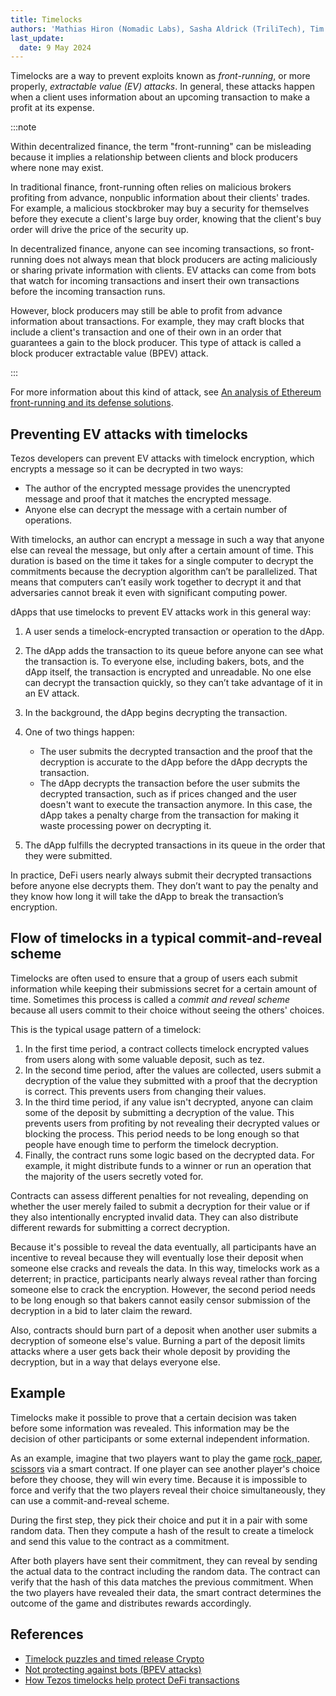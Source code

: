 ```yaml
---
title: Timelocks
authors: 'Mathias Hiron (Nomadic Labs), Sasha Aldrick (TriliTech), Tim McMackin (TriliTech)'
last_update:
  date: 9 May 2024
---
```


Timelocks are a way to prevent exploits known as _front-running_, or more properly, _extractable value (EV) attacks_.
In general, these attacks happen when a client uses information about an upcoming transaction to make a profit at its expense.

:::note

Within decentralized finance, the term "front-running" can be misleading because it implies a relationship between clients and block producers where none may exist.

In traditional finance, front-running often relies on malicious brokers profiting from advance, nonpublic information about their clients' trades.
For example, a malicious stockbroker may buy a security for themselves before they execute a client's large buy order, knowing that the client's buy order will drive the price of the security up.

In decentralized finance, anyone can see incoming transactions, so front-running does not always mean that block producers are acting maliciously or sharing private information with clients.
EV attacks can come from bots that watch for incoming transactions and insert their own transactions before the incoming transaction runs.

However, block producers may still be able to profit from advance information about transactions.
For example, they may craft blocks that include a client's transaction and one of their own in an order that guarantees a gain to the block producer.
This type of attack is called a block producer extractable value (BPEV) attack.

:::

For more information about this kind of attack, see [An analysis of Ethereum front-running and its defense solutions](https://medium.com/degate/an-analysis-of-ethereum-front-running-and-its-defense-solutions-34ef81ba8456).

## Preventing EV attacks with timelocks

Tezos developers can prevent EV attacks with timelock encryption, which encrypts a message so it can be decrypted in two ways:

- The author of the encrypted message provides the unencrypted message and proof that it matches the encrypted message.
- Anyone else can decrypt the message with a certain number of operations.

With timelocks, an author can encrypt a message in such a way that anyone else can reveal the message, but only after a certain amount of time.
This duration is based on the time it takes for a single computer to decrypt the commitments because the decryption algorithm can’t be parallelized.
That means that computers can’t easily work together to decrypt it and that adversaries cannot break it even with significant computing power.

dApps that use timelocks to prevent EV attacks work in this general way:

1. A user sends a timelock-encrypted transaction or operation to the dApp.
1. The dApp adds the transaction to its queue before anyone can see what the transaction is.
To everyone else, including bakers, bots, and the dApp itself, the transaction is encrypted and unreadable.
No one else can decrypt the transaction quickly, so they can’t take advantage of it in an EV attack.
1. In the background, the dApp begins decrypting the transaction.
1. One of two things happen:

   - The user submits the decrypted transaction and the proof that the decryption is accurate to the dApp before the dApp decrypts the transaction.
   - The dApp decrypts the transaction before the user submits the decrypted transaction, such as if prices changed and the user doesn't want to execute the transaction anymore.
   In this case, the dApp takes a penalty charge from the transaction for making it waste processing power on decrypting it.
1. The dApp fulfills the decrypted transactions in its queue in the order that they were submitted.

In practice, DeFi users nearly always submit their decrypted transactions before anyone else decrypts them.
They don’t want to pay the penalty and they know how long it will take the dApp to break the transaction’s encryption.

## Flow of timelocks in a typical commit-and-reveal scheme

Timelocks are often used to ensure that a group of users each submit information while keeping their submissions secret for a certain amount of time.
Sometimes this process is called a _commit and reveal scheme_ because all users commit to their choice without seeing the others' choices.

This is the typical usage pattern of a timelock:

1. In the first time period, a contract collects timelock encrypted values from users along with some valuable deposit, such as tez.
2. In the second time period, after the values are collected, users submit a decryption of the value they submitted with a proof that the decryption is correct.
This prevents users from changing their values.
3. In the third time period, if any value isn't decrypted, anyone can claim some of the deposit by submitting a decryption of the value.
This prevents users from profiting by not revealing their decrypted values or blocking the process.
This period needs to be long enough so that people have enough time to perform the timelock decryption.
4. Finally, the contract runs some logic based on the decrypted data.
For example, it might distribute funds to a winner or run an operation that the majority of the users secretly voted for.

Contracts can assess different penalties for not revealing, depending on whether the user merely failed to submit a decryption for their value or if they also intentionally encrypted invalid data.
They can also distribute different rewards for submitting a correct decryption.

Because it's possible to reveal the data eventually, all participants have an incentive to reveal because they will eventually lose their deposit when someone else cracks and reveals the data.
In this way, timelocks work as a deterrent; in practice, participants nearly always reveal rather than forcing someone else to crack the encryption.
However, the second period needs to be long enough so that bakers cannot easily censor submission of the decryption in a bid to later claim the reward.

Also, contracts should burn part of a deposit when another user submits a decryption of someone else's value.
Burning a part of the deposit limits attacks where a user gets back their whole deposit by providing the decryption, but in a way that delays everyone else.

## Example

Timelocks make it possible to prove that a certain decision was taken before some information was revealed.
This information may be the decision of other participants or some external independent information.

As an example, imagine that two players want to play the game [rock, paper, scissors](https://en.wikipedia.org/wiki/Rock_paper_scissors) via a smart contract.
If one player can see another player's choice before they choose, they will win every time.
Because it is impossible to force and verify that the two players reveal their choice simultaneously, they can use a commit-and-reveal scheme.

During the first step, they pick their choice and put it in a pair with some random data.
Then they compute a hash of the result to create a timelock and send this value to the contract as a commitment.

After both players have sent their commitment, they can reveal by sending the actual data to the contract including the random data.
The contract can verify that the hash of this data matches the previous commitment.
When the two players have revealed their data, the smart contract determines the outcome of the game and distributes rewards accordingly.

## References

- [Timelock puzzles and timed release Crypto](http://www.hashcash.org/papers/timelock.pdf)
- [Not protecting against bots (BPEV attacks)](https://opentezos.com/smart-contracts/avoiding-flaws/#6-not-protecting-against-bots-bpev-attacks)
- [How Tezos timelocks help protect DeFi transactions](https://spotlight.tezos.com/timelocks-defi/)
